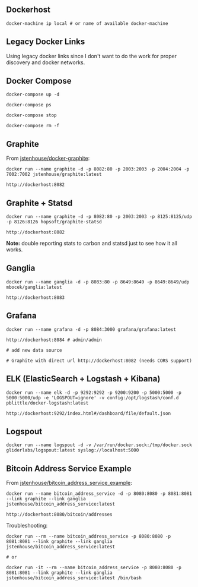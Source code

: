 
## Dockerhost

```
docker-machine ip local # or name of available docker-machine 
```


## Legacy Docker Links

Using legacy docker links since I don't want to do the work for proper discovery and docker networks.


## Docker Compose

```
docker-compose up -d

docker-compose ps

docker-compose stop

docker-compose rm -f
```


## Graphite

From [jstenhouse/docker-graphite](https://github.com/jstenhouse/docker-graphite):

```
docker run --name graphite -d -p 8082:80 -p 2003:2003 -p 2004:2004 -p 7002:7002 jstenhouse/graphite:latest
```

```
http://dockerhost:8082
```


## Graphite + Statsd

```
docker run --name graphite -d -p 8082:80 -p 2003:2003 -p 8125:8125/udp -p 8126:8126 hopsoft/graphite-statsd
```

```
http://dockerhost:8082
```

**Note:** double reporting stats to carbon and statsd just to see how it all works.


## Ganglia

```
docker run --name ganglia -d -p 8083:80 -p 8649:8649 -p 8649:8649/udp mbocek/ganglia:latest
```

```
http://dockerhost:8083
```


## Grafana

```
docker run --name grafana -d -p 8084:3000 grafana/grafana:latest
```

```
http://dockerhost:8084 # admin/admin

# add new data source

# Graphite with direct url http://dockerhost:8082 (needs CORS support)
```


## ELK (ElasticSearch + Logstash + Kibana)

```
docker run --name elk -d -p 9292:9292 -p 9200:9200 -p 5000:5000 -p 5000:5000/udp -e 'LOGSPOUT=ignore' -v config:/opt/logstash/conf.d pblittle/docker-logstash:latest
```

```
http://dockerhost:9292/index.html#/dashboard/file/default.json
```


## Logspout

```
docker run --name logspout -d -v /var/run/docker.sock:/tmp/docker.sock gliderlabs/logspout:latest syslog://localhost:5000
```


## Bitcoin Address Service Example

From [jstenhouse/bitcoin_address_service_example](https://github.com/jstenhouse/bitcoin_address_service_example):

```
docker run --name bitcoin_address_service -d -p 8080:8080 -p 8081:8081 --link graphite --link ganglia jstenhouse/bitcoin_address_service:latest
```

```
http://dockerhost:8080/bitcoin/addresses
```

Troubleshooting:

```
docker run --rm --name bitcoin_address_service -p 8080:8080 -p 8081:8081 --link graphite --link ganglia jstenhouse/bitcoin_address_service:latest

# or

docker run -it --rm --name bitcoin_address_service -p 8080:8080 -p 8081:8081 --link graphite --link ganglia jstenhouse/bitcoin_address_service:latest /bin/bash
```
